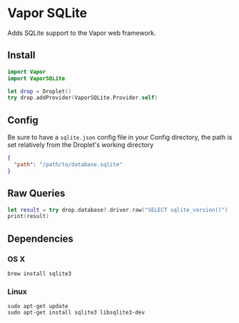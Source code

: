 # Vapor SQLite

Adds SQLite support to the Vapor web framework.

## Install

```swift
import Vapor
import VaporSQLite

let drop = Droplet()
try drop.addProvider(VaporSQLite.Provider.self)
```

## Config
Be sure to have a `sqlite.json` config file in your Config directory, the path is set relatively from the Droplet's working directory
```json
{
  "path": "/path/to/database.sqlite"
}
```


## Raw Queries

```swift
let result = try drop.database?.driver.raw("SELECT sqlite_version()")
print(result)
```

## Dependencies

### OS X

```shell
brew install sqlite3
```

### Linux

```shell
sudo apt-get update
sudo apt-get install sqlite3 libsqlite3-dev
```
